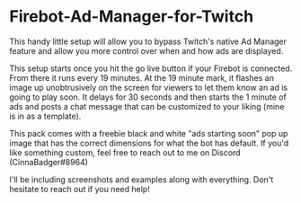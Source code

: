 # Firebot-Ad-Manager-for-Twitch
This handy little setup will allow you to bypass Twitch's native Ad Manager feature and allow you more control over when and how ads are displayed. 

This setup starts once you hit the go live button if your Firebot is connected. From there it runs every 19 minutes. At the 19 minute mark, it flashes an image up unobtrusively on the screen for viewers to let them know an ad is going to play soon. It delays for 30 seconds and then starts the 1 minute of ads and posts a chat message that can be customized to your liking (mine is in as a template). 

This pack comes with a freebie black and white "ads starting soon" pop up image that has the correct dimensions for what the bot has default. If you'd like something custom, feel free to reach out to me on Discord (CinnaBadger#8964)

I'll be including screenshots and examples along with everything. Don't hesitate to reach out if you need help!
